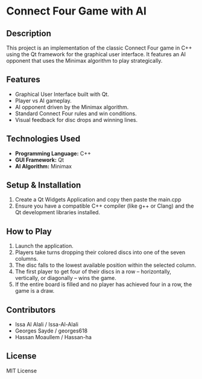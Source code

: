 # Connect Four Game with AI

## Description
This project is an implementation of the classic Connect Four game in C++ using the Qt framework for the graphical user interface. It features an AI opponent that uses the Minimax algorithm to play strategically.

## Features
* Graphical User Interface built with Qt.
* Player vs AI gameplay.
* AI opponent driven by the Minimax algorithm.
* Standard Connect Four rules and win conditions.
* Visual feedback for disc drops and winning lines.

## Technologies Used
* **Programming Language:** C++
* **GUI Framework:** Qt
* **AI Algorithm:** Minimax

## Setup & Installation
1.  Create a Qt Widgets Application and copy then paste the main.cpp
2.  Ensure you have a compatible C++ compiler (like g++ or Clang) and the Qt development libraries installed.

## How to Play
1.  Launch the application.
2.  Players take turns dropping their colored discs into one of the seven columns.
3.  The disc falls to the lowest available position within the selected column.
4.  The first player to get four of their discs in a row – horizontally, vertically, or diagonally – wins the game.
5.  If the entire board is filled and no player has achieved four in a row, the game is a draw.

## Contributors
* Issa Al Alali / Issa-Al-Alali
* Georges Sayde / georges618
* Hassan Moaullem / Hassan-ha

## License
MIT License
